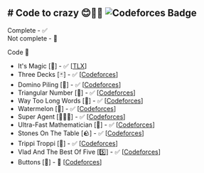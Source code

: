 ## # Code to crazy 😊🙏🏻 ![Codeforces Badge](https://codeforces-readme-stats.vercel.app/api/badge?username=Viriya6)

Complete - ✅\
Not complete - 🔨

Code 🔽 
* It's Magic [🎩] - ✅ [[TLX](https://tlx.toki.id/problems/mikroskil-cp-2014-final/A)]
* Three Decks [🃏] - ✅ [[Codeforces](https://codeforces.com/problemset/problem/2104/A)]
* Domino Piling [🎲] - ✅ [[Codeforces](https://codeforces.com/problemset/problem/50/A)]
* Triangular Number [🔺] - ✅ [[Codeforces](https://codeforces.com/problemset/problem/47/A)]
* Way Too Long Words [🧾] - ✅ [[Codeforces](https://codeforces.com/problemset/problem/71/A)]
* Watermelon [🍉] - ✅ [[Codeforces](https://codeforces.com/problemset/problem/4/A)]
* Super Agent [🕵🏻‍♂️] - ✅ [[Codeforces](https://codeforces.com/problemset/problem/12/A)]
* Ultra-Fast Mathematician [🔢] - ✅ [[Codeforces](https://codeforces.com/problemset/problem/61/A)]
* Stones On The Table [🪨] - ✅ [[Codeforces](https://codeforces.com/problemset/problem/266/A)]
* Trippi Troppi [🦐] - ✅ [[Codeforces](https://codeforces.com/problemset/problem/2094/A)]
* Vlad And The Best Of Five [5️⃣] - ✅ [[Codeforces](https://codeforces.com/problemset/problem/1926/A)]
* Buttons [🔘] - 🔨 [[Codeforces](https://codeforces.com/problemset/problem/1858/A)]

